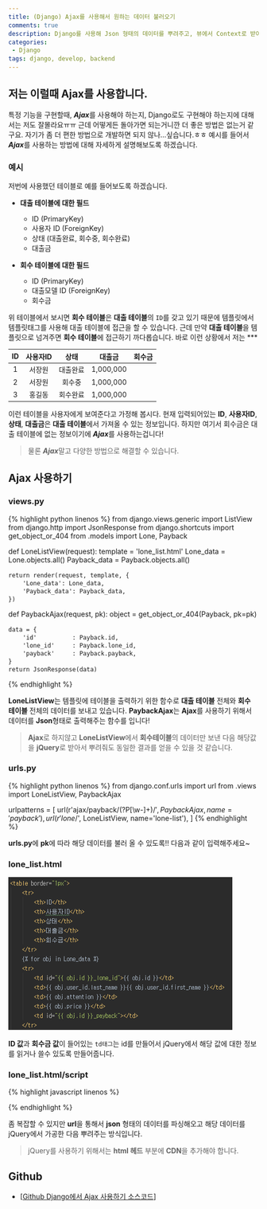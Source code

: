```yaml
---
title: (Django) Ajax를 사용해서 원하는 데이터 불러오기
comments: true
description: Django를 사용해 Json 형태의 데이터를 뿌려주고, 뷰에서 Context로 받아온 데이터 값을 통해 다른 모델에 정보를 템플릿으로 가져오는 방법에 대한 포스팅입니다.
categories:
 - Django
tags: django, develop, backend
---
```


## 저는 이럴때 Ajax를 사용합니다.

특정 기능을 구현할때, ***Ajax***를 사용해야 하는지, Django로도 구현해야 하는지에 대해서는 저도 잘몰라요ㅠㅠ 근데 어떻게든 돌아가면 되는거니깐 더 좋은 방법은 없는거 같구요. 자기가 좀 더 편한 방법으로 개발하면 되지 않나...싶습니다.ㅎㅎ 예시를 들어서 ***Ajax***를 사용하는 방법에 대해 자세하게 설명해보도록 하겠습니다.

### 예시

저번에 사용했던 테이블로 예를 들어보도록 하겠습니다. 

- **대출 테이블에 대한 필드**
	- ID (PrimaryKey)
	- 사용자 ID (ForeignKey)
	- 상태 (대출완료, 회수중, 회수완료)
	- 대출금

- **회수 테이블에 대한 필드**
	- ID (PrimaryKey)
	- 대출모델 ID (ForeignKey)
	- 회수금


위 테이블에서 보시면 **회수 테이블**은 **대출 테이블**의 `ID`를 갖고 있기 때문에 템플릿에서 템플릿태그를 사용해 대출 테이블에 접근을 할 수 있습니다. 근데 만약 **대출 테이블**을 템플릿으로 넘겨주면 **회수 테이블**에 접근하기 까다롭습니다. 바로 이런 상황에서 저는 ***

|    ID      |     사용자ID  	 |  상태     |   대출금  	 |    회수금	  |
|:----------:|:-------------:|:--------:|:----------:|:----------:|
| 1  		 |     서장원		 | 	대출완료	|  1,000,000 |			  |
| 2  		 |     서장원	     |  회수중 	|  1,000,000 |			  |
| 3   		 | 	   홍길동		 |  회수완료	|  1,000,000 |			  |		


이런 테이블을 사용자에게 보여준다고 가정해 봅시다. 현재 입력되어있는 **ID**, **사용자ID**, **상태**, **대출금**은 **대출 테이블**에서 가져올 수 있는 정보입니다. 하지만 여기서 회수금은 대출 테이블에 없는 정보이기에 ***Ajax***를 사용하는겁니다!

> 물론 ***Ajax***말고 다양한 방법으로 해결할 수 있습니다.

## Ajax 사용하기

### views.py

{% highlight python linenos %}
from django.views.generic import ListView
from django.http import JsonResponse
from django.shortcuts import get_object_or_404
from .models import Lone, Payback

def LoneListView(request):
    template = 'lone_list.html'
    Lone_data = Lone.objects.all()
    Payback_data = Payback.objects.all()

    return render(request, template, {
        'Lone_data': Lone_data,
        'Payback_data': Payback_data,
    })

def PaybackAjax(request, pk):
    object = get_object_or_404(Payback, pk=pk)

    data = {
        'id'          : Payback.id,
        'lone_id'     : Payback.lone_id,
        'payback'     : Payback.payback,
    }
    return JsonResponse(data)
{% endhighlight %}

**LoneListView**는 템플릿에 테이블을 출력하기 위한 함수로 **대출 테이블** 전체와 **회수 테이블** 전체의 데이터를 보내고 있습니다.
**PaybackAjax**는 **Ajax**를 사용하기 위해서 데이터를 **Json**형태로 출력해주는 함수를 입니다!

> **Ajax**로 하지않고 **LoneListView**에서 **회수테이블**의 데이터만 보낸 다음 해당값을 **jQuery**로 받아서 뿌려줘도 동일한 결과를 얻을 수 있을 것 같습니다.

### urls.py

{% highlight python linenos %}
from django.conf.urls import url
from .views import LoneListView, PaybackAjax

urlpatterns = [
    url(r'ajax/payback/(?P<pk>[\w-]+)/$', PaybackAjax, name='payback'),
    url(r'lone/$', LoneListView, name='lone-list'),
]
{% endhighlight %}

**urls.py**에 **pk**에 따라 해당 데이터를 불러 올 수 있도록!! 다음과 같이 입력해주세요~

### lone_list.html

![django-01](https://raw.githubusercontent.com/wkddnjset/wkddnjset.github.io/master/_posts/images/2018-02-07/django.png)

**ID 값**과 **회수금 값**이 들어있는 `td태그`는 id를 만들어서 jQuery에서 해당 값에 대한 정보를 읽거나 쓸수 있도록 만들어줍니다.

### lone_list.html/script

{% highlight javascript linenos %}
<script>
    $(document).ready(function() {
        var lone_id = $("#{{ obj.id }}_lone_id").text();
        var list = {{ Payback_id }};
        for (var i = 0; i < list.length; i++){
            /* ajax로 url에 뿌려진 Json 데이터를 불러옵니다 */
            $.ajax({
                url : "main/ajax/payback/"+list[i],
                datatype: 'json',
                success:function (data){
                    /* Json에서의 lone_id와 테이블상의 lone_id 동일여부 확인 */
                    if (data.lone_id == lone_id) {
                        var current = $('#'+lone_id+'_payback').text();
                        /* 테이블에서 회수금필드의 값이 null일 경우 0으로 대체 */
                        if (current == ''){
                            current = 0;
                            $('#'+lone_id+'_payback').text(data.payback);
                        }
                        /* 0이 아닐경우 현재 값과 데이터의 payback값을 더함 */
                        else{
                            current = $('#'+lone_id+'_payback').text();
                            $('#'+lone_id+'_payback').text(parseInt(current)+parseInt(data.payback));
                        }
                    }
                }
            });
        }
     });
</script>
{% endhighlight %}

좀 복잡할 수 있지만 **url**을 통해서 **json** 형태의 데이터를 파싱해오고 해당 데이터를 jQuery에서 가공한 다음 뿌려주는 방식입니다.

> jQuery를 사용하기 위해서는 **html 헤드** 부분에 **CDN**을 추가해야 합니다.

## Github

- [[Github Django에서 Ajax 사용하기 소스코드](https://github.com/wkddnjset/django-ajax)]